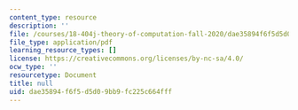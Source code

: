 ```yaml
---
content_type: resource
description: ''
file: /courses/18-404j-theory-of-computation-fall-2020/dae35894f6f5d5d09bb9fc225c664fff_MIT18_404f20_lec9.pdf
file_type: application/pdf
learning_resource_types: []
license: https://creativecommons.org/licenses/by-nc-sa/4.0/
ocw_type: ''
resourcetype: Document
title: null
uid: dae35894-f6f5-d5d0-9bb9-fc225c664fff
---
```

